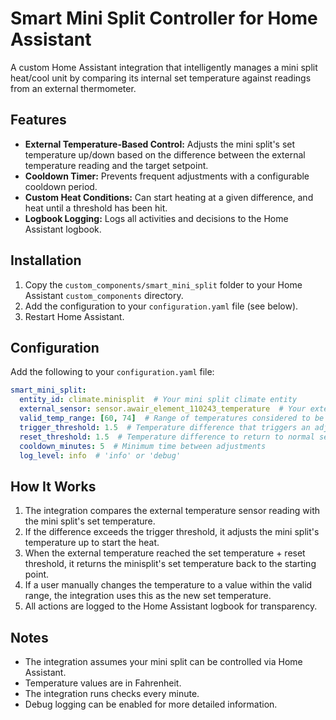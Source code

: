 # Smart Mini Split Controller for Home Assistant

A custom Home Assistant integration that intelligently manages a mini split heat/cool unit by comparing its internal set temperature against readings from an external thermometer.

## Features

- **External Temperature-Based Control:** Adjusts the mini split's set temperature up/down based on the difference between the external temperature reading and the target setpoint.
- **Cooldown Timer:** Prevents frequent adjustments with a configurable cooldown period.
- **Custom Heat Conditions:** Can start heating at a given difference, and heat until a threshold has been hit.
- **Logbook Logging:** Logs all activities and decisions to the Home Assistant logbook.

## Installation

1. Copy the `custom_components/smart_mini_split` folder to your Home Assistant `custom_components` directory.
2. Add the configuration to your `configuration.yaml` file (see below).
3. Restart Home Assistant.

## Configuration

Add the following to your `configuration.yaml` file:

```yaml
smart_mini_split:
  entity_id: climate.minisplit  # Your mini split climate entity
  external_sensor: sensor.awair_element_110243_temperature  # Your external temperature sensor
  valid_temp_range: [60, 74]  # Range of temperatures considered to be manually set. Ranges outside this are considered set by automation.
  trigger_threshold: 1.5  # Temperature difference that triggers an adjustment (degrees F)
  reset_threshold: 1.5  # Temperature difference to return to normal setpoint (degrees F)
  cooldown_minutes: 5  # Minimum time between adjustments
  log_level: info  # 'info' or 'debug'
```

## How It Works

1. The integration compares the external temperature sensor reading with the mini split's set temperature.
2. If the difference exceeds the trigger threshold, it adjusts the mini split's temperature up to start the heat.
3. When the external temperature reached the set temperature + reset threshold, it returns the minisplit's set temperature back to the starting point.
4. If a user manually changes the temperature to a value within the valid range, the integration uses this as the new set temperature.
5. All actions are logged to the Home Assistant logbook for transparency.

## Notes

- The integration assumes your mini split can be controlled via Home Assistant.
- Temperature values are in Fahrenheit.
- The integration runs checks every minute.
- Debug logging can be enabled for more detailed information.
